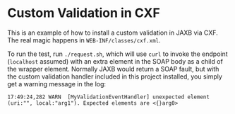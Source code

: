 # Custom Validation in CXF

This is an example of how to install a custom validation in JAXB via CXF.  The
real magic happens in `WEB-INF/classes/cxf.xml`.  

To run the test, run `./request.sh`, which will use `curl` to invoke the
endpoint (`localhost` assumed) with an extra element in the SOAP body as a child
of the wrapper element.  Normally JAXB would return a SOAP fault, but with the
custom validation handler included in this project installed, you simply get a
warning message in the log:

```
17:49:24,282 WARN  [MyValidationEventHandler] unexpected element (uri:"", local:"arg1"). Expected elements are <{}arg0>
```
